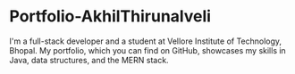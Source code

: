 # Portfolio-AkhilThirunalveli
I'm a full-stack developer and a student at Vellore Institute of Technology, Bhopal. My portfolio, which you can find on GitHub, showcases my skills in Java, data structures, and the MERN stack. 
